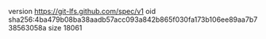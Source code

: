 version https://git-lfs.github.com/spec/v1
oid sha256:4ba479b08ba38aadb57acc093a842b865f030fa173b106ee89aa7b738563058a
size 18061
